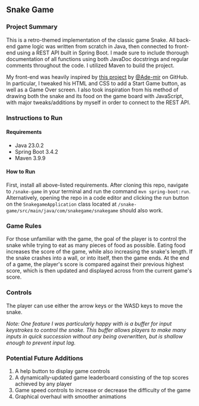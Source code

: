 ## Snake Game

### Project Summary

This is a retro-themed implementation of the classic game Snake. All back-end
game logic was written from scratch in Java, then connected to front-end
using a REST API built in Spring Boot. I made sure to include thorough documentation
of all functions using both JavaDoc docstrings and regular comments throughout
the code. I utilized Maven to build the project.

My front-end was heavily inspired by [this project](https://github.com/Ade-mir/snake-game-js)
by [@Ade-mir](https://github.com/Ade-mir) on GitHub. In particular, I tweaked
his HTML and CSS to add a Start Game button, as well as a Game Over screen.
I also took inspiration from his method of drawing both the snake and its food
on the game board with JavaScript, with major tweaks/additions by myself in 
order to connect to the REST API.

### Instructions to Run
#### Requirements
- Java 23.0.2
- Spring Boot 3.4.2
- Maven 3.9.9
#### How to Run
First, install all above-listed requirements. After cloning this repo, navigate to `/snake-game`
in your terminal and run the command `mvn spring-boot:run`. Alternatively, opening the repo in a
code editor and clicking the run button on the `SnakegameApplication` class located at
`/snake-game/src/main/java/com/snakegame/snakegame` should also work.

### Game Rules
For those unfamiliar with the game, the goal of the player is to control the snake
while trying to eat as many pieces of food as possible. Eating food increases
the score of the game, while also increasing the snake's length. If the snake 
crashes into a wall, or into itself, then the game ends. At the end of a game,
the player's score is compared against their previous highest score, which is
then updated and displayed across from the current game's score.

### Controls
The player can use either the arrow keys or the WASD keys to move the snake.

_Note:_ _One feature I was particularly happy with is a buffer for input keystrokes
to control the snake. This buffer allows players to make many inputs in quick succession
without any being overwritten, but is shallow enough to prevent input lag._

### Potential Future Additions
1. A help button to display game controls
2. A dynamically-updated game leaderboard consisting of the top scores achieved by any player
3. Game speed controls to increase or decrease the difficulty of the game
4. Graphical overhaul with smoother animations
